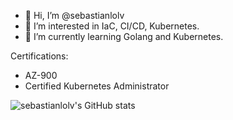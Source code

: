 - 👋 Hi, I’m @sebastianlolv
- 👀 I’m interested in IaC, CI/CD, Kubernetes.
- 🌱 I’m currently learning Golang and Kubernetes.

Certifications:
- AZ-900
- Certified Kubernetes Administrator

![sebastianlolv's GitHub stats](https://github-readme-stats.vercel.app/api?username=sebastianlolv&count_private=true)

<!---
sebastianlolv/sebastianlolv is a ✨ special ✨ repository because its `README.md` (this file) appears on your GitHub profile.
You can click the Preview link to take a look at your changes.
--->
